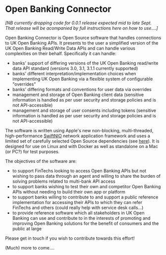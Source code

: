 # Open Banking Connector

_[NB currently dropping code for 0.0.1 release expected mid to late Sept. That release will be acompanied by full instructions here on how to use....]_

Open Banking Connector is Open Source software that handles connections to UK Open Banking APIs. It presents to the user a simplified version of the UK Open Banking Read/Write Data APIs and can handle various complexities on their behalf. Specifically it can handle:
* banks' support of differing versions of the UK Open Banking read/write data API standard (versions 3.0, 3.1, 3.1.1 currently supported)
* banks' different interpretation/implementation choices when implementing UK Open Banking via a flexible system of configurable "overrides"
* banks' differing formats and conventions for user data via overrides
* management and storage of Open Banking client data (sensitive information is handled as per user security and storage policies and is not API-accessible)
* management and storage of user consents including tokens (sensitive information is handled as per user security and storage policies and is not API-accessible)

The software is written using Apple's new non-blocking, multi-threaded, high-performance [SwiftNIO](https://github.com/apple/swift-nio) network application framework and uses a limited set of carefully selected Open Source dependencies (see [here](https://github.com/finlabsuk/open-banking-connector/blob/master/Package.swift)). It is designed for use on Linux and with Docker as well as standalone on a Mac (or PC?) for test purposes.

The objectives of the software are:
* to support FinTechs looking to access Open Banking APIs but not wishing to pass data through an agent and willing to share the burden of solving problems related to multi-bank API access
* to support banks wishing to test their own and competitor Open Banking APIs without needing to build their own app or platform
* to support banks willing to contribute to and support a public reference implementation for accessing their APIs to which they can refer FinTechs and others (could really help with service desk calls...)
* to provide reference software which all stakeholders in UK Open Banking can use and contribute to in the interests of promoting and improving Open Banking solutions for the benefit of consumers and the public at large

Please get in touch if you wish to contribute towards this effort!

(Much) more to come....
